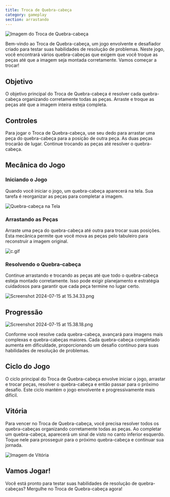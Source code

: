 ```yaml
---
title: Troca de Quebra-cabeça
category: gameplay
section: arrastando
---
```

![Imagem do Troca de Quebra-cabeça](https://help.studycat.com/hc/article_attachments/34916594979097)

Bem-vindo ao Troca de Quebra-cabeça, um jogo envolvente e desafiador criado para testar suas habilidades de resolução de problemas. Neste jogo, você encontrará vários quebra-cabeças que exigem que você troque as peças até que a imagem seja montada corretamente. Vamos começar a trocar!

## Objetivo

O objetivo principal do Troca de Quebra-cabeça é resolver cada quebra-cabeça organizando corretamente todas as peças. Arraste e troque as peças até que a imagem inteira esteja completa.

## Controles

Para jogar o Troca de Quebra-cabeça, use seu dedo para arrastar uma peça do quebra-cabeça para a posição de outra peça. As duas peças trocarão de lugar. Continue trocando as peças até resolver o quebra-cabeça.

## Mecânica do Jogo

### Iniciando o Jogo

Quando você iniciar o jogo, um quebra-cabeça aparecerá na tela. Sua tarefa é reorganizar as peças para completar a imagem.

![Quebra-cabeça na Tela](https://help.studycat.com/hc/article_attachments/34916594979097)

### Arrastando as Peças

Arraste uma peça do quebra-cabeça até outra para trocar suas posições. Esta mecânica permite que você mova as peças pelo tabuleiro para reconstruir a imagem original.

![c.gif](https://help.studycat.com/hc/article_attachments/35085383360281)

### Resolvendo o Quebra-cabeça

Continue arrastando e trocando as peças até que todo o quebra-cabeça esteja montado corretamente. Isso pode exigir planejamento e estratégia cuidadosos para garantir que cada peça termine no lugar certo.

![Screenshot 2024-07-15 at 15.34.33.png](https://help.studycat.com/hc/article_attachments/35085383392153)

## Progressão

![Screenshot 2024-07-15 at 15.38.18.png](https://help.studycat.com/hc/article_attachments/35085383395993)

Conforme você resolve cada quebra-cabeça, avançará para imagens mais complexas e quebra-cabeças maiores. Cada quebra-cabeça completado aumenta em dificuldade, proporcionando um desafio contínuo para suas habilidades de resolução de problemas.

## Ciclo do Jogo

O ciclo principal do Troca de Quebra-cabeça envolve iniciar o jogo, arrastar e trocar peças, resolver o quebra-cabeça e então passar para o próximo desafio. Este ciclo mantém o jogo envolvente e progressivamente mais difícil.

## Vitória

Para vencer no Troca de Quebra-cabeça, você precisa resolver todos os quebra-cabeças organizando corretamente todas as peças. Ao completar um quebra-cabeça, aparecerá um sinal de visto no canto inferior esquerdo. Toque nele para prosseguir para o próximo quebra-cabeça e continuar sua jornada.

![Imagem de Vitória](https://help.studycat.com/hc/article_attachments/34916594984473)

## Vamos Jogar!

Você está pronto para testar suas habilidades de resolução de quebra-cabeças? Mergulhe no Troca de Quebra-cabeça agora!